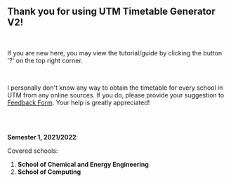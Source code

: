 ## Thank you for using __UTM Timetable Generator V2__!

<br/>

If you are new here, you may view the tutorial/guide by clicking the button '?' on the top right corner.

<br/>

I personally don't know any way to obtain the timetable for every school in UTM from any online sources. If you do, please provide your suggestion to [Feedback Form](https://forms.gle/YhgPcBSBCoiDipQk6).
Your help is greatly appreciated!

<br/><br/>

__Semester 1, 2021/2022__:

Covered schools:

1. __School of Chemical and Energy Engineering__
2. __School of Computing__